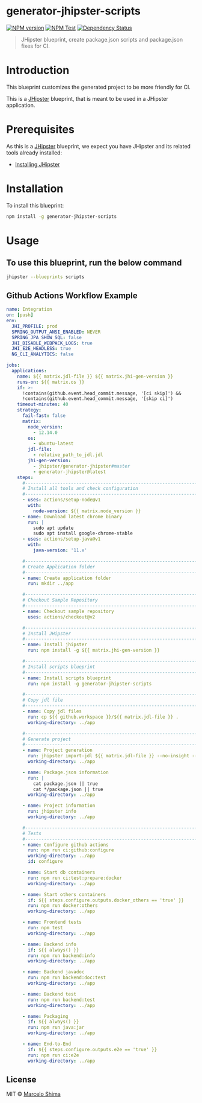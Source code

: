 # generator-jhipster-scripts
[![NPM version](https://img.shields.io/npm/v/generator-jhipster-scripts.svg)](https://npmjs.org/package/generator-jhipster-scripts)
[![NPM Test](https://github.com/mshima/generator-jhipster-scripts/workflows/NPM%20Test/badge.svg)](https://github.com/mshima/generator-jhipster-scripts/actions?query=workflow%3A%22NPM+Test%22)
[![Dependency Status][daviddm-image]][daviddm-url]
> JHipster blueprint, create package.json scripts and package.json fixes for CI.

# Introduction

This blueprint customizes the generated project to be more friendly for CI.

This is a [JHipster](https://www.jhipster.tech/) blueprint, that is meant to be used in a JHipster application.

# Prerequisites

As this is a [JHipster](https://www.jhipster.tech/) blueprint, we expect you have JHipster and its related tools already installed:

- [Installing JHipster](https://www.jhipster.tech/installation/)

# Installation

To install this blueprint:

```bash
npm install -g generator-jhipster-scripts
```

# Usage

## To use this blueprint, run the below command

```bash
jhipster --blueprints scripts
```

## Github Actions Workflow Example

```yml
name: Integration
on: [push]
env:
  JHI_PROFILE: prod
  SPRING_OUTPUT_ANSI_ENABLED: NEVER
  SPRING_JPA_SHOW_SQL: false
  JHI_DISABLE_WEBPACK_LOGS: true
  JHI_E2E_HEADLESS: true
  NG_CLI_ANALYTICS: false

jobs:
  applications:
    name: ${{ matrix.jdl-file }} ${{ matrix.jhi-gen-version }}
    runs-on: ${{ matrix.os }}
    if: >-
      !contains(github.event.head_commit.message, '[ci skip]') &&
      !contains(github.event.head_commit.message, '[skip ci]')
    timeout-minutes: 40
    strategy:
      fail-fast: false
      matrix:
        node_version:
          - 12.14.0
        os:
          - ubuntu-latest
        jdl-file:
          - relative_path_to_jdl.jdl
        jhi-gen-version:
          - jhipster/generator-jhipster#master
          - generator-jhipster@latest
    steps:
      #----------------------------------------------------------------------
      # Install all tools and check configuration
      #----------------------------------------------------------------------
      - uses: actions/setup-node@v1
        with:
          node-version: ${{ matrix.node_version }}
      - name: Download latest chrome binary
        run: |
          sudo apt update
          sudo apt install google-chrome-stable
      - uses: actions/setup-java@v1
        with:
          java-version: '11.x'

      #----------------------------------------------------------------------
      # Create Application folder
      #----------------------------------------------------------------------
      - name: Create application folder
        run: mkdir ../app

      #----------------------------------------------------------------------
      # Checkout Sample Repository
      #----------------------------------------------------------------------
      - name: Checkout sample repository
        uses: actions/checkout@v2

      #----------------------------------------------------------------------
      # Install JHipster
      #----------------------------------------------------------------------
      - name: Install jhipster
        run: npm install -g ${{ matrix.jhi-gen-version }}

      #----------------------------------------------------------------------
      # Install scripts blueprint
      #----------------------------------------------------------------------
      - name: Install scripts blueprint
        run: npm install -g generator-jhipster-scripts

      #----------------------------------------------------------------------
      # Copy jdl file
      #----------------------------------------------------------------------
      - name: Copy jdl files
        run: cp ${{ github.workspace }}/${{ matrix.jdl-file }} .
        working-directory: ../app

      #----------------------------------------------------------------------
      # Generate project
      #----------------------------------------------------------------------
      - name: Project generation
        run: jhipster import-jdl ${{ matrix.jdl-file }} --no-insight --blueprints scripts ${{ matrix.additional-parameters }}
        working-directory: ../app

      - name: Package.json information
        run: |
          cat package.json || true
          cat */package.json || true
        working-directory: ../app

      - name: Project information
        run: jhipster info
        working-directory: ../app

      #----------------------------------------------------------------------
      # Tests
      #----------------------------------------------------------------------
      - name: Configure github actions
        run: npm run ci:github:configure
        working-directory: ../app
        id: configure

      - name: Start db containers
        run: npm run ci:test:prepare:docker
        working-directory: ../app

      - name: Start others containers
        if: ${{ steps.configure.outputs.docker_others == 'true' }}
        run: npm run docker:others
        working-directory: ../app

      - name: Frontend tests
        run: npm test
        working-directory: ../app

      - name: Backend info
        if: ${{ always() }}
        run: npm run backend:info
        working-directory: ../app

      - name: Backend javadoc
        run: npm run backend:doc:test
        working-directory: ../app

      - name: Backend test
        run: npm run backend:test
        working-directory: ../app

      - name: Packaging
        if: ${{ always() }}
        run: npm run java:jar
        working-directory: ../app

      - name: End-to-End
        if: ${{ steps.configure.outputs.e2e == 'true' }}
        run: npm run ci:e2e
        working-directory: ../app
```

## License

MIT © [Marcelo Shima]()


[daviddm-image]: https://david-dm.org/mshima/generator-jhipster-scripts.svg?theme=shields.io
[daviddm-url]: https://david-dm.org/mshima/generator-jhipster-scripts
